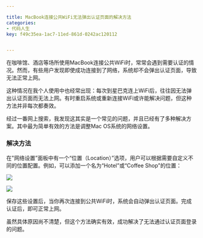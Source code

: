 ```yaml
---

title: MacBook连接公共WiFi无法弹出认证页面的解决方法
categories:
- 代码人生
key: f49c35ea-1ac7-11ed-861d-0242ac120112


---
```


在咖啡馆、酒店等场所使用MacBook连接公共WiFi时，常常会遇到需要认证的情况。然而，有些用户发现即使成功连接到了网络，系统却不会弹出认证页面，导致无法正常上网。

这种情况在我个人使用中也经常出现：每次到星巴克连上WiFi后，往往因无法弹出认证页面而无法上网。有时重启系统或重新连接WiFi或许能解决问题，但这种方法并非每次都奏效。

经过一番网上搜索，我发现这其实是一个常见的问题，并且已经有了多种解决方案。其中最为简单有效的方法是调整Mac OS系统的网络设置。

### 解决方法
在"网络设置”面板中有一个“位置（Location）”选项，用户可以根据需要自定义不同的位置配置。例如，可以添加一个名为“Hotel”或“Coffee Shop”的位置：

![](https://images.animesdata.com/news/2025/02/01/SCR-20250201-spdw.png)

![](https://images.animesdata.com/news/2025/02/01/SCR-20250201-stzk.png)

保存这些设置后，当你再次连接到公共WiFi时，系统会自动弹出认证页面。完成认证后，即可正常上网。

虽然具体原因尚不清楚，但这个方法确实有效，成功解决了无法通过认证页面登录的问题。


